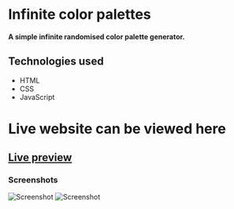 # Infinite color palettes
#### A simple infinite randomised color palette generator.

## Technologies used

* HTML
* CSS
* JavaScript

# Live website can be viewed here
## [Live preview](https://gloirekiba.github.io/infinite-color-palettes/)

### Screenshots

![Screenshot](https://gdurl.com/XxxX)
![Screenshot](https://gdurl.com/bQ6u)
